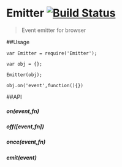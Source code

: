 Emitter [![Build Status](https://travis-ci.org/devWayne/Emitter.svg?branch=master)](https://travis-ci.org/devWayne/Emitter)
============
> Event emitter for browser

##Usage

```
var Emitter = require('Emitter');

var obj = {};

Emitter(obj);

obj.on('event',function(){})
```

##API

##### on(event,fn)

##### off([event,fn])

##### once(event,fn)

##### emit(event)

